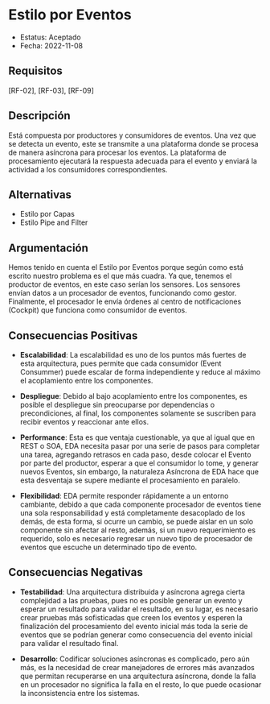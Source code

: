 # Estilo por Eventos
  - Estatus: Aceptado
  - Fecha: 2022-11-08

## Requisitos 

[RF-02], [RF-03], [RF-09]

## Descripción

Está compuesta por productores y consumidores de eventos. Una vez que se detecta un evento, este se transmite a una plataforma donde se procesa de manera asíncrona para procesar los eventos. La plataforma de procesamiento ejecutará la respuesta adecuada para el evento y enviará la actividad a los consumidores correspondientes.

## Alternativas

   - Estilo por Capas
   - Estilo Pipe and Filter

## Argumentación

Hemos tenido en cuenta el Estilo por Eventos porque según como está escrito nuestro problema es el que más cuadra. Ya que, tenemos el productor de eventos, en este caso serían los sensores. Los sensores envían datos a un procesador de eventos, funcionando como gestor. Finalmente, el procesador le envía órdenes al centro de notificaciones (Cockpit) que funciona como consumidor de eventos.

## Consecuencias Positivas

   - **Escalabilidad**: La escalabilidad es uno de los puntos más fuertes de esta arquitectura, pues permite que cada consumidor (Event Consummer) puede escalar de forma independiente y reduce al máximo el acoplamiento entre los componentes.

   - **Despliegue**: Debido al bajo acoplamiento entre los componentes, es posible el despliegue sin preocuparse por dependencias o precondiciones, al final, los componentes solamente se suscriben para recibir eventos y reaccionar ante ellos.
   
   - **Performance**: Esta es que ventaja cuestionable, ya que al igual que en REST o SOA, EDA necesita pasar por una serie de pasos para completar una tarea, agregando retrasos en cada paso, desde colocar el Evento por parte del productor, esperar a que el consumidor lo tome, y generar nuevos Eventos, sin embargo, la naturaleza Asíncrona de EDA hace que esta desventaja se supere mediante el procesamiento en paralelo.

   - **Flexibilidad**: EDA permite responder rápidamente a un entorno cambiante, debido a que cada componente procesador de eventos tiene una sola responsabilidad y está completamente desacoplado de los demás, de esta forma, si ocurre un cambio, se puede aislar en un solo componente sin afectar al resto, además, si un nuevo requerimiento es requerido, solo es necesario regresar un nuevo tipo de procesador de eventos que escuche un determinado tipo de evento.
   
## Consecuencias Negativas
   - **Testabilidad**: Una arquitectura distribuida y asíncrona agrega cierta complejidad a las pruebas, pues no es posible generar un evento y esperar un resultado para validar el resultado, en su lugar, es necesario crear pruebas más sofisticadas que creen los eventos y esperen la finalización del procesamiento del evento inicial más toda la serie de eventos que se podrían generar como consecuencia del evento inicial para validar el resultado final.
   
   - **Desarrollo**: Codificar soluciones asíncronas es complicado, pero aún más, es la necesidad de crear manejadores de errores más avanzados que permitan recuperarse en una arquitectura asíncrona, donde la falla en un procesador no significa la falla en el resto, lo que puede ocasionar la inconsistencia entre los sistemas.
